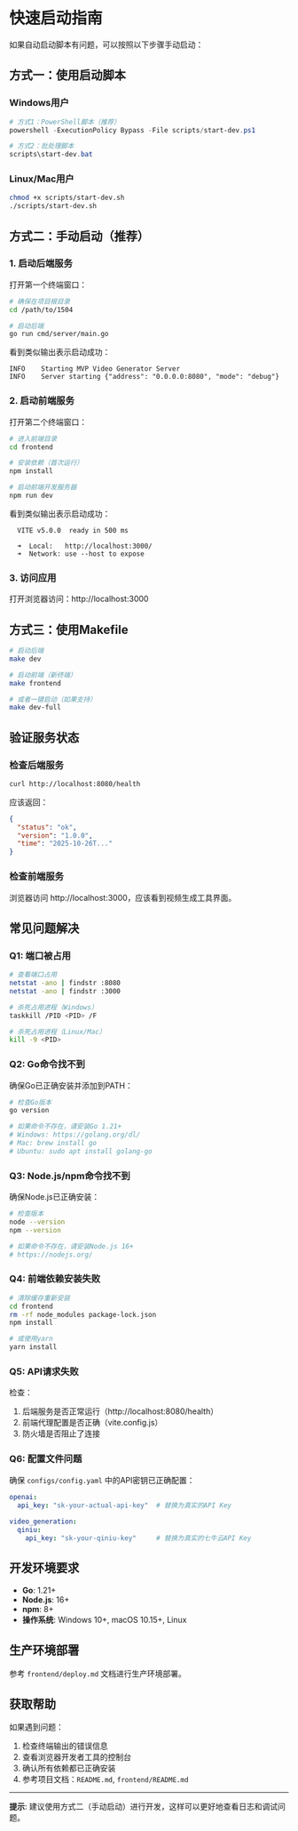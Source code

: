 # 快速启动指南

如果自动启动脚本有问题，可以按照以下步骤手动启动：

## 方式一：使用启动脚本

### Windows用户

```powershell
# 方式1：PowerShell脚本（推荐）
powershell -ExecutionPolicy Bypass -File scripts/start-dev.ps1

# 方式2：批处理脚本
scripts\start-dev.bat
```

### Linux/Mac用户

```bash
chmod +x scripts/start-dev.sh
./scripts/start-dev.sh
```

## 方式二：手动启动（推荐）

### 1. 启动后端服务

打开第一个终端窗口：

```bash
# 确保在项目根目录
cd /path/to/1504

# 启动后端
go run cmd/server/main.go
```

看到类似输出表示启动成功：
```
INFO    Starting MVP Video Generator Server
INFO    Server starting {"address": "0.0.0.0:8080", "mode": "debug"}
```

### 2. 启动前端服务

打开第二个终端窗口：

```bash
# 进入前端目录
cd frontend

# 安装依赖（首次运行）
npm install

# 启动前端开发服务器
npm run dev
```

看到类似输出表示启动成功：
```
  VITE v5.0.0  ready in 500 ms

  ➜  Local:   http://localhost:3000/
  ➜  Network: use --host to expose
```

### 3. 访问应用

打开浏览器访问：http://localhost:3000

## 方式三：使用Makefile

```bash
# 启动后端
make dev

# 启动前端（新终端）
make frontend

# 或者一键启动（如果支持）
make dev-full
```

## 验证服务状态

### 检查后端服务

```bash
curl http://localhost:8080/health
```

应该返回：
```json
{
  "status": "ok",
  "version": "1.0.0",
  "time": "2025-10-26T..."
}
```

### 检查前端服务

浏览器访问 http://localhost:3000，应该看到视频生成工具界面。

## 常见问题解决

### Q1: 端口被占用

```bash
# 查看端口占用
netstat -ano | findstr :8080
netstat -ano | findstr :3000

# 杀死占用进程（Windows）
taskkill /PID <PID> /F

# 杀死占用进程（Linux/Mac）
kill -9 <PID>
```

### Q2: Go命令找不到

确保Go已正确安装并添加到PATH：

```bash
# 检查Go版本
go version

# 如果命令不存在，请安装Go 1.21+
# Windows: https://golang.org/dl/
# Mac: brew install go
# Ubuntu: sudo apt install golang-go
```

### Q3: Node.js/npm命令找不到

确保Node.js已正确安装：

```bash
# 检查版本
node --version
npm --version

# 如果命令不存在，请安装Node.js 16+
# https://nodejs.org/
```

### Q4: 前端依赖安装失败

```bash
# 清除缓存重新安装
cd frontend
rm -rf node_modules package-lock.json
npm install

# 或使用yarn
yarn install
```

### Q5: API请求失败

检查：
1. 后端服务是否正常运行（http://localhost:8080/health）
2. 前端代理配置是否正确（vite.config.js）
3. 防火墙是否阻止了连接

### Q6: 配置文件问题

确保 `configs/config.yaml` 中的API密钥已正确配置：

```yaml
openai:
  api_key: "sk-your-actual-api-key"  # 替换为真实的API Key
  
video_generation:
  qiniu:
    api_key: "sk-your-qiniu-key"     # 替换为真实的七牛云API Key
```

## 开发环境要求

- **Go**: 1.21+
- **Node.js**: 16+
- **npm**: 8+
- **操作系统**: Windows 10+, macOS 10.15+, Linux

## 生产环境部署

参考 `frontend/deploy.md` 文档进行生产环境部署。

## 获取帮助

如果遇到问题：

1. 检查终端输出的错误信息
2. 查看浏览器开发者工具的控制台
3. 确认所有依赖都已正确安装
4. 参考项目文档：`README.md`, `frontend/README.md`

---

**提示**: 建议使用方式二（手动启动）进行开发，这样可以更好地查看日志和调试问题。